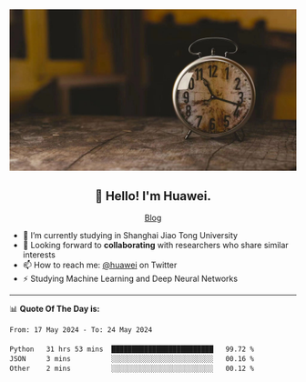 <div align="center">
  <a href="https://github.com/JHW5981">
    <img src="./assets/background.jpg">
  </a>
</div>

<h2 align="center">👋 Hello! I'm Huawei.</h2>
<p align="center">
  <a href="https://blog.csdn.net/Edward__J?spm=1000.2115.3001.5343">Blog</a>
</p>


- 🔭 I’m currently studying in Shanghai Jiao Tong University
- 💬 Looking forward to **collaborating** with researchers who share similar interests
- 📫 How to reach me: [@huawei](https://twitter.com/yoohuaff) on Twitter
- ⚡ Studying Machine Learning and Deep Neural Networks

-------
📊 **Quote Of The Day is:**
<!--START_SECTION:waka-->

```txt
From: 17 May 2024 - To: 24 May 2024

Python   31 hrs 53 mins  █████████████████████████   99.72 %
JSON     3 mins          ░░░░░░░░░░░░░░░░░░░░░░░░░   00.16 %
Other    2 mins          ░░░░░░░░░░░░░░░░░░░░░░░░░   00.12 %
```

<!--END_SECTION:waka-->
